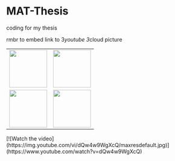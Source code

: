 # MAT-Thesis
coding for my thesis

rmbr to embed link to 3*youtube 3*cloud picture  
<table>
  <tr>
    <td><img src="image-url-1" width="100"/></td>
    <td><img src="image-url-2" width="100"/></td>
  </tr>
  <tr>
    <td><img src="image-url-3" width="100"/></td>
    <td><img src="image-url-4" width="100"/></td>
  </tr>
</table>
[![Watch the video](https://img.youtube.com/vi/dQw4w9WgXcQ/maxresdefault.jpg)](https://www.youtube.com/watch?v=dQw4w9WgXcQ)
